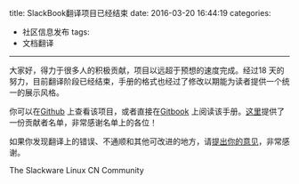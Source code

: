 title: SlackBook翻译项目已经结束
date: 2016-03-20 16:44:19
categories:
  - 社区信息发布
tags:
  - 文档翻译
---

大家好，得力于很多人的积极贡献，项目以远超于预想的速度完成。经过18 天的努力，目前翻译阶段已经结束，手册的格式也经过了修改以期能为读者提供一个统一的展示风格。

你可以在[Github](https://github.com/slackwarecn/slackbook_cn) 上查看该项目，或者直接在[Gitbook](https://www.gitbook.com/read/book/slackwarecn/slackbook_cn) 上阅读该手册。[这里](https://github.com/slackwarecn/slackbook_cn/blob/master/CONTRIBUTING.md#%E8%B4%A1%E7%8C%AE%E8%80%85%E5%88%97%E8%A1%A8)提供了一份贡献者名单，非常感谢名单上的各位！

如果你发现翻译上的错误、不通顺和其他可改进的地方，请[提出你的意见](https://github.com/slackwarecn/slackbook_cn/issues)，非常感谢。

The Slackware Linux CN Community


